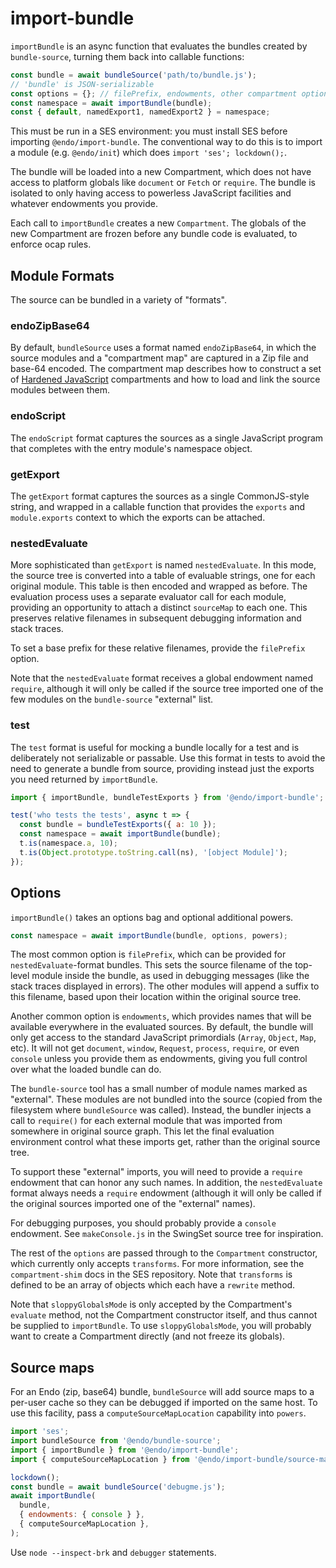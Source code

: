# import-bundle

`importBundle` is an async function that evaluates the bundles created by
`bundle-source`, turning them back into callable functions:

```js
const bundle = await bundleSource('path/to/bundle.js');
// 'bundle' is JSON-serializable
const options = {}; // filePrefix, endowments, other compartment options
const namespace = await importBundle(bundle);
const { default, namedExport1, namedExport2 } = namespace;
```

This must be run in a SES environment: you must install SES before importing
`@endo/import-bundle`.
The conventional way to do this is to import a module (e.g. `@endo/init`) which
does `import 'ses'; lockdown();`.

The bundle will be loaded into a new Compartment, which does not have access to
platform globals like `document` or `Fetch` or `require`.
The bundle is isolated to only having access to powerless JavaScript facilities
and whatever endowments you provide.

Each call to `importBundle` creates a new `Compartment`.
The globals of the new Compartment are frozen before any bundle code is
evaluated, to enforce ocap rules.

## Module Formats

The source can be bundled in a variety of "formats".

### endoZipBase64

By default, `bundleSource` uses a format named `endoZipBase64`, in which the
source modules and a "compartment map" are captured in a Zip file and base-64
encoded.
The compartment map describes how to construct a set of [Hardened
JavaScript](https://hardenedjs.org) compartments and how to load and link the
source modules between them.

### endoScript

The `endoScript` format captures the sources as a single JavaScript program
that completes with the entry module's namespace object.

### getExport

The `getExport` format captures the sources as a single CommonJS-style string,
and wrapped in a callable function that provides the `exports` and
`module.exports` context to which the exports can be attached.

### nestedEvaluate

More sophisticated than `getExport` is named `nestedEvaluate`.
In this mode, the source tree is converted into a table of evaluable strings,
one for each original module.
This table is then encoded and wrapped as before.
The evaluation process uses a separate evaluator call for each module,
providing an opportunity to attach a distinct `sourceMap` to each one.
This preserves relative filenames in subsequent debugging information and stack
traces.

To set a base prefix for these relative filenames, provide the `filePrefix`
option.

Note that the `nestedEvaluate` format receives a global endowment named
`require`, although it will only be called if the source tree imported one of
the few modules on the `bundle-source` "external" list.

### test

The `test` format is useful for mocking a bundle locally for a test and is
deliberately not serializable or passable.
Use this format in tests to avoid the need to generate a bundle from source,
providing instead just the exports you need returned by `importBundle`.

```js
import { importBundle, bundleTestExports } from '@endo/import-bundle';

test('who tests the tests', async t => {
  const bundle = bundleTestExports({ a: 10 });
  const namespace = await importBundle(bundle);
  t.is(namespace.a, 10);
  t.is(Object.prototype.toString.call(ns), '[object Module]');
});
```

## Options

`importBundle()` takes an options bag and optional additional powers.

```js
const namespace = await importBundle(bundle, options, powers);
```

The most common option is `filePrefix`, which can be provided for
`nestedEvaluate`-format bundles.
This sets the source filename of the top-level module inside the bundle, as
used in debugging messages (like the stack traces displayed in errors).
The other modules will append a suffix to this filename, based upon their
location within the original source tree.

Another common option is `endowments`, which provides names that will be
available everywhere in the evaluated sources.
By default, the bundle will only get access to the standard JavaScript
primordials (`Array`, `Object`, `Map`, etc).
It will not get `document`, `window`, `Request`, `process`, `require`, or even
`console` unless you provide them as endowments, giving you full control over
what the loaded bundle can do.

The `bundle-source` tool has a small number of module names marked as
"external".
These modules are not bundled into the source (copied from the filesystem where
`bundleSource` was called).
Instead, the bundler injects a call to `require()` for each external module
that was imported from somewhere in original source graph.
This let the final evaluation environment control what these imports get,
rather than the original source tree.

To support these "external" imports, you will need to provide a `require`
endowment that can honor any such names.
In addition, the `nestedEvaluate` format always needs a `require` endowment
(although it will only be called if the original sources imported one of the
"external" names).

For debugging purposes, you should probably provide a `console` endowment.
See `makeConsole.js` in the SwingSet source tree for inspiration.

The rest of the `options` are passed through to the `Compartment` constructor,
which currently only accepts `transforms`.
For more information, see the `compartment-shim` docs in the SES repository.
Note that `transforms` is defined to be an array of objects which each have a
`rewrite` method.

Note that `sloppyGlobalsMode` is only accepted by the Compartment's `evaluate`
method, not the Compartment constructor itself, and thus cannot be supplied to
`importBundle`.
To use `sloppyGlobalsMode`, you will probably want to create a Compartment
directly (and not freeze its globals).

## Source maps

For an Endo (zip, base64) bundle, `bundleSource` will add source maps to a
per-user cache so they can be debugged if imported on the same host.
To use this facility, pass a `computeSourceMapLocation` capability into
`powers`.

```js
import 'ses';
import bundleSource from '@endo/bundle-source';
import { importBundle } from '@endo/import-bundle';
import { computeSourceMapLocation } from '@endo/import-bundle/source-map-node.js';

lockdown();
const bundle = await bundleSource('debugme.js');
await importBundle(
  bundle,
  { endowments: { console } },
  { computeSourceMapLocation },
);
```

Use `node --inspect-brk` and `debugger` statements.
